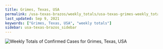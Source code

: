 ```yaml
---
title: Grimes, Texas, USA
permalink: /usa-texas-brazos/weekly_totals/usa-texas-grimes-weekly_totals.html
last_updated: Sep 9, 2021
keywords: ["Grimes, Texas, USA", "weekly totals"]
sidebar: usa-texas-brazos_sidebar
---
```


![Weekly Totals of Confirmed Cases for Grimes, Texas, USA](/covid_tracker/images/graphs/usa-texas-grimes-weekly_totals_graph.png)
